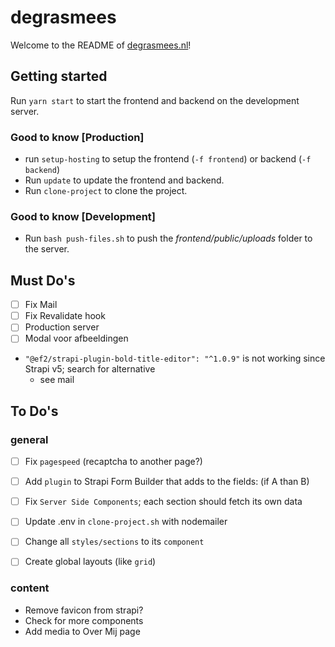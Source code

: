 # degrasmees
Welcome to the README of [degrasmees.nl](https://degrasmees.nl)!

## Getting started
Run `yarn start` to start the frontend and backend on the development server.

### Good to know [Production]
- run `setup-hosting` to setup the frontend (`-f frontend`) or backend (`-f backend`)
- Run `update` to update the frontend and backend.
- Run `clone-project` to clone the project.

### Good to know [Development]
- Run `bash push-files.sh` to push the _frontend/public/uploads_ folder to the server.

## Must Do's
- [ ] Fix Mail
- [ ] Fix Revalidate hook
- [ ] Production server
- [ ] Modal voor afbeeldingen
- `"@ef2/strapi-plugin-bold-title-editor": "^1.0.9"` is not working since Strapi v5; search for alternative
  - see mail

## To Do's 
### general
- [ ] Fix `pagespeed` (recaptcha to another page?)
- [ ] Add `plugin` to Strapi Form Builder that adds to the fields: (if A than B)
- [ ] Fix `Server Side Components`; each section should fetch its own data
- [ ] Update .env in `clone-project.sh` with nodemailer
- [ ] Change all `styles/sections` to its `component`
- [ ] Create global layouts (like `grid`)



### content
- Remove favicon from strapi?
- Check for more components
- Add media to Over Mij page
